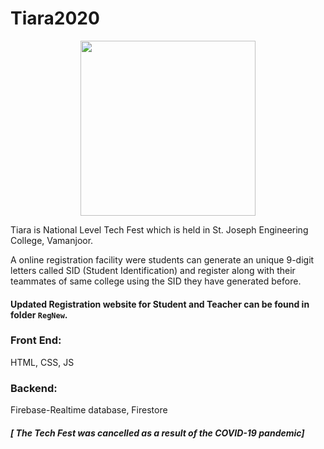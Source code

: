 # Tiara2020

<p align="center">
    <img src="github-media/gif-tiara.gif" width="280">
</p>

Tiara is National Level Tech Fest which is held in St. Joseph Engineering College, Vamanjoor.
 
A online registration facility were students can generate an unique 9-digit letters called SID (Student Identification) and register along with their teammates of same college using the SID they have generated before.

#### Updated Registration website for Student and Teacher can be found in folder `RegNew`.

### Front End: 
HTML, CSS, JS

### Backend:
Firebase-Realtime database, Firestore


##### [ The Tech Fest was cancelled as a result of the COVID-19 pandemic] 
